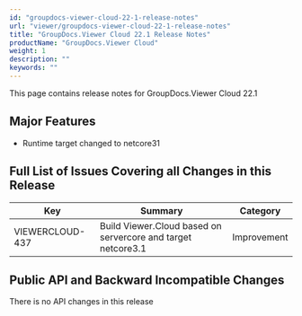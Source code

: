 ```yaml
---
id: "groupdocs-viewer-cloud-22-1-release-notes"
url: "viewer/groupdocs-viewer-cloud-22-1-release-notes"
title: "GroupDocs.Viewer Cloud 22.1 Release Notes"
productName: "GroupDocs.Viewer Cloud"
weight: 1
description: ""
keywords: ""
---
```


This page contains release notes for GroupDocs.Viewer Cloud 22.1

## Major Features ##

+ Runtime target changed to netcore31

## Full List of Issues Covering all Changes in this Release ##

|Key|Summary|Category
|---|---|---
|VIEWERCLOUD-437|Build Viewer.Cloud based on servercore and target netcore3.1|Improvement

## Public API and Backward Incompatible Changes ##

There is no API changes in this release
